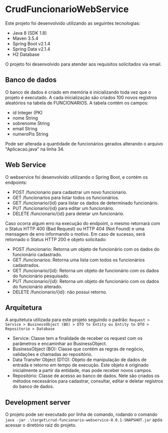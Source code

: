 # CrudFuncionarioWebService

Este projeto foi desenvolvido utilizando as seguintes tecnologias:
- Java 8 (SDK 1.8)
- Maven 3.5.4
- Spring Boot v2.1.4
- Spring Data v2.1.4
- H2 Database

O projeto foi desenvolvido para atender aos requisitos solicitados via email.

## Banco de dados

O banco de dados é criado em memória é inicializando toda vez que o projeto é executado. A cada inicialização são criados 100 novos registros aleatórios na tabela de FUNCIONARIOS.
A tabela contém os campos:
- id Integer (PK)
- nome String
- sobrenome String
- email String
- numeroPis String

Pode ser alterada a quantidade de funcionários gerados alterando o arquivo "Aplicacao.java" na linha 34. 

## Web Service

O webservice foi desenvolvido utilizando o Spring Boot, e contém os endpoints:
- POST /funcionario para cadastrar um novo funcionario.
- GET /funcionarios para listar todos os funcionários.
- GET /funcionario/{id} para listar os dados de determinado funcionário.
- PUT /funcionario/{id} para editar um funcionário.
- DELETE /funcionario/{id} para deletar um funcionário.

Caso ocorra algum erro na execução do endpoint, o mesmo retornará com o Status HTTP 400 (Bad Request) ou HTTP 404 (Not Found) e uma mensagem de erro informando o motivo.
Em caso de sucesso, será retornado o Status HTTP 200 e objeto solicitado:
- POST /funcionario: Retorna um objeto de funcionário com os dados do funcionário cadastrado.
- GET /funcionarios: Retorna uma lista com todos os funcionários cadastrados.
- GET /funcionario/{id}: Retorna um objeto de funcionário com os dados do funcionário pesquisado.
- PUT /funcionario/{id}: Retorna um objeto de funcionário com os dados do funcionário alterado.
- DELETE /funcionario/{id}: não possui retorno.

## Arquitetura

A arquitetura utilizada para este projeto seguindo o padrão:
```Request > Service > BusinessObject (BO) > DTO to Entity ou Entity to DTO > Repositorio > Database```

- Service: Classe tem a finalidade de receber os request com os parâmetros e encaminhar ao BusinessObject.
- BusinessObject (BO): Classe que contém as regras de negócio, validações e chamadas ao repositório.
- Data Transfer Object (DTO): Objeto de manipulação de dados de entrada e retorno em tempo de execução. Este objeto é originado inicialmente a partir da entidade, mas pode receber novos campos. 
- Repositório: Classe de acesso ao banco de dados. Nele são criados os métodos necessários para cadastrar, consultar, editar e deletar registros do banco de dados. 

## Development server

O projeto pode ser executado por linha de comando,  rodando o comando `java -jar .\target\crud-funcionario-webservice-0.0.1-SNAPSHOT.jar` após acessar o diretório raiz do projeto.

